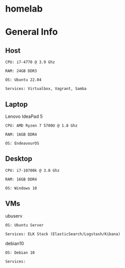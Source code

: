 # homelab
# General Info

## Host

    CPU: i7-4770 @ 3.9 Ghz

    RAM: 24GB DDR3

    OS: Ubuntu 22.04
    
    Services: Virtualbox, Vagrant, Samba

## Laptop

Lenovo IdeaPad 5

    CPU: AMD Ryzen 7 5700U @ 1.8 Ghz

    RAM: 16GB DDR4

    OS: EndeavourOS

## Desktop

    CPU: i7-10700k @ 3.8 Ghz

    RAM: 16GB DDR4

    OS: Windows 10

## VMs

ubuserv

    OS: Ubuntu Server

    Services: ELK Stack (ElasticSearch/Logstash/Kibana) 

debian10

    OS: Debian 10

    Services:
